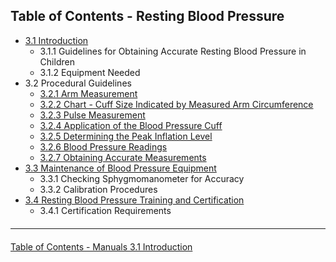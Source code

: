 ## Table of Contents - Resting Blood Pressure

* [3.1 Introduction](:pages_path:/manuals/resting-blood-pressure/3-01-introduction.md)
  * 3.1.1 Guidelines for Obtaining Accurate Resting Blood Pressure in Children
  * 3.1.2 Equipment Needed
* 3.2 Procedural Guidelines
  * [3.2.1 Arm Measurement](:pages_path:/manuals/resting-blood-pressure/3-02-01-arm-measurement.md)
  * [3.2.2 Chart - Cuff Size Indicated by Measured Arm Circumference](:pages_path:/manuals/resting-blood-pressure/3-02-02-chart-cuff-size.md)
  * [3.2.3 Pulse Measurement](:pages_path:/manuals/resting-blood-pressure/3-02-03-pulse-measurement.md)
  * [3.2.4 Application of the Blood Pressure Cuff](:pages_path:/manuals/resting-blood-pressure/3-02-04-application-of-bp-cuff.md)
  * [3.2.5 Determining the Peak Inflation Level](:pages_path:/manuals/resting-blood-pressure/3-02-05-determining-peak-inflation-level.md)
  * [3.2.6 Blood Pressure Readings](:pages_path:/manuals/resting-blood-pressure/3-02-06-bp-readings.md)
  * [3.2.7 Obtaining Accurate Measurements](:pages_path:/manuals/resting-blood-pressure/3-02-07-obtaining-accurate-measurements.md)
* [3.3 Maintenance of Blood Pressure Equipment](:pages_path:/manuals/resting-blood-pressure/3-03-maintenance-of-bp-equipment.md)
  * 3.3.1 Checking Sphygmomanometer for Accuracy
  * 3.3.2 Calibration Procedures
* [3.4 Resting Blood Pressure Training and Certification](:pages_path:/manuals/resting-blood-pressure/3-04-bp-training-and-certification.md)
  * 3.4.1 Certification Requirements

<hr class="soften" style="margin-top: 20px;margin-bottom: 20px;"/>

<div class="center">
<div class="btn-group">

  <a href=":pages_path:/manuals/manuals-toc.md" class="btn btn-default">
    <span class="glyphicon glyphicon-chevron-up"></span>
    Table of Contents - Manuals
  </a>

  <a href=":pages_path:/manuals/resting-blood-pressure/3-01-introduction.md" class="btn btn-success">
    3.1 Introduction
    <span class="glyphicon glyphicon-chevron-right"></span>
  </a>
</div>
</div>
